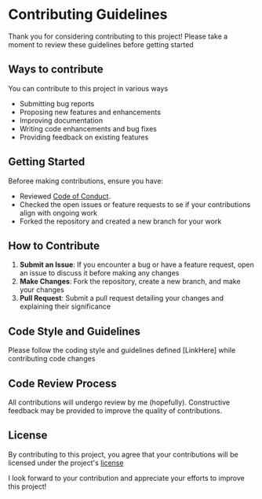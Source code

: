 # Contributing Guidelines

Thank you for considering contributing to this project! Please take a moment to
review these guidelines before getting started

## Ways to contribute

You can contribute to this project in various ways

- Submitting bug reports
- Proposing new features and enhancements
- Improving documentation
- Writing code enhancements and bug fixes
- Providing feedback on existing features

## Getting Started

Beforee making contributions, ensure you have:

- Reviewed [Code of Conduct](CODE_OF_CONDUCT.md).
- Checked the open issues or feature requests to se if your contributions align
  with ongoing work
- Forked the repository and created a new branch for your work

## How to Contribute

1. **Submit an Issue**: If you encounter a bug or have a feature request, open
   an issue to discuss it before making any changes
2. **Make Changes**: Fork the repository, create a new branch, and make your
   changes
3. **Pull Request**: Submit a pull request detailing your changes and explaining
   their significance

## Code Style and Guidelines

Please follow the coding style and guidelines defined [LinkHere] while
contributing code changes

## Code Review Process

All contributions will undergo review by me (hopefully). Constructive feedback
may be provided to improve the quality of contributions.

## License

By contributing to this project, you agree that your contributions will be
licensed under the project's [license](LICENSE.md)

I look forward to your contribution and appreciate your efforts to improve this
project!
